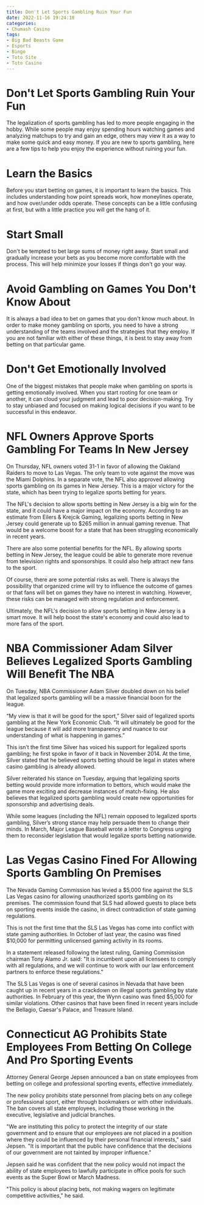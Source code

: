 ```yaml
---
title: Don't Let Sports Gambling Ruin Your Fun
date: 2022-11-16 19:24:18
categories:
- Chumash Casino
tags:
- Big Bad Beasts Game
- Esports
- Bingo
- Toto Site
- Toto Casino
---
```



#  Don't Let Sports Gambling Ruin Your Fun

The legalization of sports gambling has led to more people engaging in the hobby. While some people may enjoy spending hours watching games and analyzing matchups to try and gain an edge, others may view it as a way to make some quick and easy money. If you are new to sports gambling, here are a few tips to help you enjoy the experience without ruining your fun.

# Learn the Basics

Before you start betting on games, it is important to learn the basics. This includes understanding how point spreads work, how moneylines operate, and how over/under odds operate. These concepts can be a little confusing at first, but with a little practice you will get the hang of it.

# Start Small

Don't be tempted to bet large sums of money right away. Start small and gradually increase your bets as you become more comfortable with the process. This will help minimize your losses if things don't go your way.

# Avoid Gambling on Games You Don't Know About

It is always a bad idea to bet on games that you don't know much about. In order to make money gambling on sports, you need to have a strong understanding of the teams involved and the strategies that they employ. If you are not familiar with either of these things, it is best to stay away from betting on that particular game.

# Don't Get Emotionally Involved

One of the biggest mistakes that people make when gambling on sports is getting emotionally involved. When you start rooting for one team or another, it can cloud your judgment and lead to poor decision-making. Try to stay unbiased and focused on making logical decisions if you want to be successful in this endeavor.

#  NFL Owners Approve Sports Gambling For Teams In New Jersey 
On Thursday, NFL owners voted 31-1 in favor of allowing the Oakland Raiders to move to Las Vegas. The only team to vote against the move was the Miami Dolphins. In a separate vote, the NFL also approved allowing sports gambling on its games in New Jersey. This is a major victory for the state, which has been trying to legalize sports betting for years.

The NFL's decision to allow sports betting in New Jersey is a big win for the state, and it could have a major impact on the economy. According to an estimate from Eilers & Krejcik Gaming, legalizing sports betting in New Jersey could generate up to $265 million in annual gaming revenue. That would be a welcome boost for a state that has been struggling economically in recent years.

There are also some potential benefits for the NFL. By allowing sports betting in New Jersey, the league could be able to generate more revenue from television rights and sponsorships. It could also help attract new fans to the sport.

Of course, there are some potential risks as well. There is always the possibility that organized crime will try to influence the outcome of games or that fans will bet on games they have no interest in watching. However, these risks can be managed with strong regulation and enforcement.

Ultimately, the NFL's decision to allow sports betting in New Jersey is a smart move. It will help boost the state's economy and could also lead to more fans of the sport.

#  NBA Commissioner Adam Silver Believes Legalized Sports Gambling Will Benefit The NBA 

On Tuesday, NBA Commissioner Adam Silver doubled down on his belief that legalized sports gambling will be a massive financial boon for the league.

“My view is that it will be good for the sport,” Silver said of legalized sports gambling at the New York Economic Club. “It will ultimately be good for the league because it will add more transparency and nuance to our understanding of what is happening in games.”

This isn’t the first time Silver has voiced his support for legalized sports gambling; he first spoke in favor of it back in November 2014. At the time, Silver stated that he believed sports betting should be legal in states where casino gambling is already allowed.

 Silver reiterated his stance on Tuesday, arguing that legalizing sports betting would provide more information to bettors, which would make the game more exciting and decrease instances of match-fixing. He also believes that legalized sports gambling would create new opportunities for sponsorship and advertising deals.

While some leagues (including the NFL) remain opposed to legalized sports gambling, Silver’s strong stance may help persuade them to change their minds. In March, Major League Baseball wrote a letter to Congress urging them to reconsider legislation that would legalize sports betting nationwide.

#  Las Vegas Casino Fined For Allowing Sports Gambling On Premises 

The Nevada Gaming Commission has levied a $5,000 fine against the SLS Las Vegas casino for allowing unauthorized sports gambling on its premises. The commission found that SLS had allowed guests to place bets on sporting events inside the casino, in direct contradiction of state gaming regulations.

This is not the first time that the SLS Las Vegas has come into conflict with state gaming authorities. In October of last year, the casino was fined $10,000 for permitting unlicensed gaming activity in its rooms.

In a statement released following the latest ruling, Gaming Commission chairman Tony Alamo Jr. said: "It is incumbent upon all licensees to comply with all regulations, and we will continue to work with our law enforcement partners to enforce these regulations."

The SLS Las Vegas is one of several casinos in Nevada that have been caught up in recent years in a crackdown on illegal sports gambling by state authorities. In February of this year, the Wynn casino was fined $5,000 for similar violations. Other casinos that have been fined in recent years include the Bellagio, Caesar's Palace, and Treasure Island.

#  Connecticut AG Prohibits State Employees From Betting On College And Pro Sporting Events

Attorney General George Jepsen announced a ban on state employees from betting on college and professional sporting events, effective immediately.

The new policy prohibits state personnel from placing bets on any college or professional sport, either through bookmakers or with other individuals. The ban covers all state employees, including those working in the executive, legislative and judicial branches.

"We are instituting this policy to protect the integrity of our state government and to ensure that our employees are not placed in a position where they could be influenced by their personal financial interests," said Jepsen. "It is important that the public have confidence that the decisions of our government are not tainted by improper influence."

Jepsen said he was confident that the new policy would not impact the ability of state employees to lawfully participate in office pools for such events as the Super Bowl or March Madness.

"This policy is about placing bets, not making wagers on legitimate competitive activities," he said.